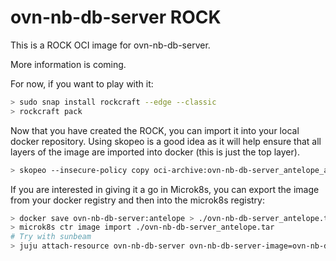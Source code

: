 # ovn-nb-db-server ROCK

This is a ROCK OCI image for ovn-nb-db-server.

More information is coming.

For now, if you want to play with it:

```bash
> sudo snap install rockcraft --edge --classic
> rockcraft pack
```

Now that you have created the ROCK, you can import it into
your local docker repository. Using skopeo is a good idea as
it will help ensure that all layers of the image are imported
into docker (this is just the top layer).

```bash
> skopeo --insecure-policy copy oci-archive:ovn-nb-db-server_antelope_amd64.rock docker-daemon:ovn-nb-db-server:antelope
```

If you are interested in giving it a go in Microk8s, you can
export the image from your docker registry and then into the
microk8s registry:

```bash
> docker save ovn-nb-db-server:antelope > ./ovn-nb-db-server_antelope.tar
> microk8s ctr image import ./ovn-nb-db-server_antelope.tar
# Try with sunbeam
> juju attach-resource ovn-nb-db-server ovn-nb-db-server-image=ovn-nb-db-server:antelope
```
